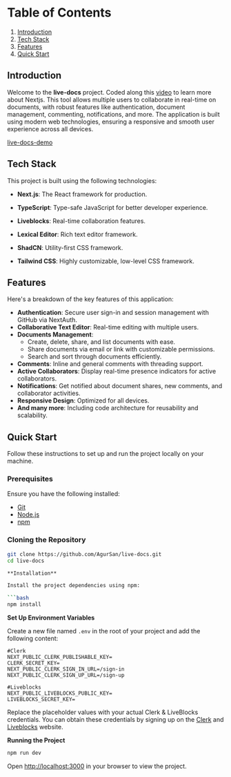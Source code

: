 # Table of Contents

1. [Introduction](#introduction)
2. [Tech Stack](#tech-stack)
3. [Features](#features)
4. [Quick Start](#quick-start)

## Introduction

Welcome to the **live-docs** project. Coded along this [video](https://youtu.be/y5vE8y_f_OM?si=5Cm9rrSCuB_u2sC_) to learn more about Nextjs. This tool allows multiple users to collaborate in real-time on documents, with robust features like authentication, document management, commenting, notifications, and more. The application is built using modern web technologies, ensuring a responsive and smooth user experience across all devices.

[live-docs-demo](http://live-docs-demo.vercel.app)

## Tech Stack

This project is built using the following technologies:

- **Next.js**: The React framework for production.
- **TypeScript**: Type-safe JavaScript for better developer experience.
- **Liveblocks**: Real-time collaboration features.
- **Lexical Editor**: Rich text editor framework.
- **ShadCN**: Utility-first CSS framework.

- **Tailwind CSS**: Highly customizable, low-level CSS framework.

## Features

Here's a breakdown of the key features of this application:

- **Authentication**: Secure user sign-in and session management with GitHub via NextAuth.
- **Collaborative Text Editor**: Real-time editing with multiple users.
- **Documents Management**:
  - Create, delete, share, and list documents with ease.
  - Share documents via email or link with customizable permissions.
  - Search and sort through documents efficiently.
- **Comments**: Inline and general comments with threading support.
- **Active Collaborators**: Display real-time presence indicators for active collaborators.
- **Notifications**: Get notified about document shares, new comments, and collaborator activities.
- **Responsive Design**: Optimized for all devices.
- **And many more**: Including code architecture for reusability and scalability.

## Quick Start

Follow these instructions to set up and run the project locally on your machine.

### Prerequisites

Ensure you have the following installed:

- [Git](https://git-scm.com/)
- [Node.js](https://nodejs.org/en)
- [npm](https://www.npmjs.com/)

### Cloning the Repository

````bash
git clone https://github.com/AgurSan/live-docs.git
cd live-docs

**Installation**

Install the project dependencies using npm:

```bash
npm install
````

**Set Up Environment Variables**

Create a new file named `.env` in the root of your project and add the following content:

```env
#Clerk
NEXT_PUBLIC_CLERK_PUBLISHABLE_KEY=
CLERK_SECRET_KEY=
NEXT_PUBLIC_CLERK_SIGN_IN_URL=/sign-in
NEXT_PUBLIC_CLERK_SIGN_UP_URL=/sign-up

#Liveblocks
NEXT_PUBLIC_LIVEBLOCKS_PUBLIC_KEY=
LIVEBLOCKS_SECRET_KEY=
```

Replace the placeholder values with your actual Clerk & LiveBlocks credentials. You can obtain these credentials by signing up on the [Clerk](https://clerk.com/) and [Liveblocks](liveblocks.io/) website.

**Running the Project**

```bash
npm run dev
```

Open [http://localhost:3000](http://localhost:3000) in your browser to view the project.
